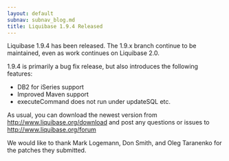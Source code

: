 ```yaml
---
layout: default
subnav: subnav_blog.md
title: Liquibase 1.9.4 Released
---
```



Liquibase 1.9.4 has been released. The 1.9.x branch continue to be maintained, even as work continues on Liquibase 2.0.


1.9.4 is primarily a bug fix release, but also introduces the following features:


- DB2 for iSeries support
- Improved Maven support
- executeCommand does not run under updateSQL etc.



As usual, you can download the newest version from <a href="http://www.liquibase.org/download">http://www.liquibase.org/download</a> and post any questions or issues to <a href="http://www.liquibase.org/forum">http://www.liquibase.org/forum</a>



We would like to thank Mark Logemann, Don Smith, and Oleg Taranenko for the patches they submitted.
